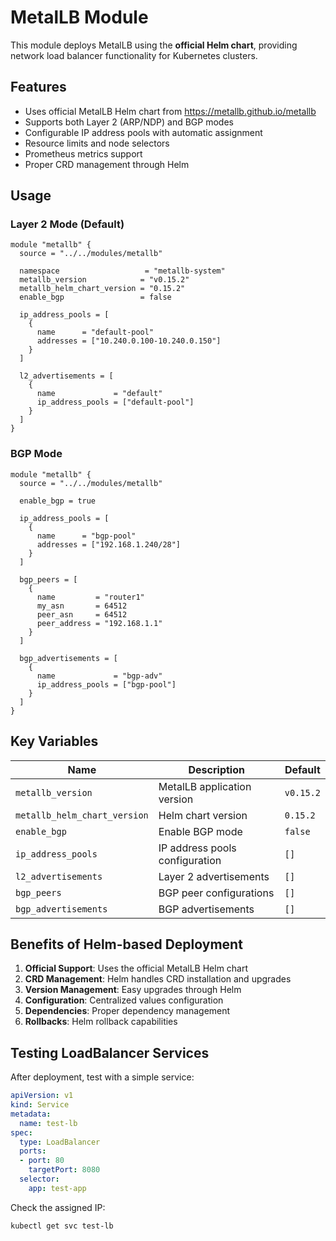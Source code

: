 # MetalLB Module

This module deploys MetalLB using the **official Helm chart**, providing network load balancer functionality for Kubernetes clusters.

## Features

- Uses official MetalLB Helm chart from https://metallb.github.io/metallb
- Supports both Layer 2 (ARP/NDP) and BGP modes
- Configurable IP address pools with automatic assignment
- Resource limits and node selectors
- Prometheus metrics support
- Proper CRD management through Helm

## Usage

### Layer 2 Mode (Default)
```hcl
module "metallb" {
  source = "../../modules/metallb"
  
  namespace                   = "metallb-system"
  metallb_version            = "v0.15.2"
  metallb_helm_chart_version = "0.15.2"
  enable_bgp                 = false
  
  ip_address_pools = [
    {
      name      = "default-pool"
      addresses = ["10.240.0.100-10.240.0.150"]
    }
  ]
  
  l2_advertisements = [
    {
      name             = "default"
      ip_address_pools = ["default-pool"]
    }
  ]
}
```

### BGP Mode
```hcl
module "metallb" {
  source = "../../modules/metallb"
  
  enable_bgp = true
  
  ip_address_pools = [
    {
      name      = "bgp-pool"
      addresses = ["192.168.1.240/28"]
    }
  ]
  
  bgp_peers = [
    {
      name         = "router1"
      my_asn       = 64512
      peer_asn     = 64512
      peer_address = "192.168.1.1"
    }
  ]
  
  bgp_advertisements = [
    {
      name             = "bgp-adv"
      ip_address_pools = ["bgp-pool"]
    }
  ]
}
```

## Key Variables

| Name | Description | Default |
|------|-------------|---------|
| `metallb_version` | MetalLB application version | `v0.15.2` |
| `metallb_helm_chart_version` | Helm chart version | `0.15.2` |
| `enable_bgp` | Enable BGP mode | `false` |
| `ip_address_pools` | IP address pools configuration | `[]` |
| `l2_advertisements` | Layer 2 advertisements | `[]` |
| `bgp_peers` | BGP peer configurations | `[]` |
| `bgp_advertisements` | BGP advertisements | `[]` |

## Benefits of Helm-based Deployment

1. **Official Support**: Uses the official MetalLB Helm chart
2. **CRD Management**: Helm handles CRD installation and upgrades
3. **Version Management**: Easy upgrades through Helm
4. **Configuration**: Centralized values configuration
5. **Dependencies**: Proper dependency management
6. **Rollbacks**: Helm rollback capabilities

## Testing LoadBalancer Services

After deployment, test with a simple service:

```yaml
apiVersion: v1
kind: Service
metadata:
  name: test-lb
spec:
  type: LoadBalancer
  ports:
  - port: 80
    targetPort: 8080
  selector:
    app: test-app
```

Check the assigned IP:
```bash
kubectl get svc test-lb
```
